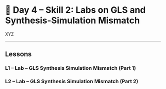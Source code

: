 # 🔹 Day 4 – Skill 2: Labs on GLS and Synthesis-Simulation Mismatch

XYZ

---

## Lessons

### L1 – Lab – GLS Synthesis Simulation Mismatch (Part 1)

### L2 – Lab – GLS Synthesis Simulation Mismatch (Part 2)
